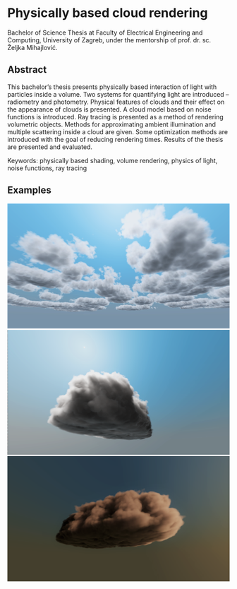 # Physically based cloud rendering
Bachelor of Science Thesis at Faculty of Electrical Engineering and Computing, University of Zagreb, under the mentorship of prof. dr. sc. Željka Mihajlović.

## Abstract
This bachelor’s thesis presents physically based interaction of light with particles inside a volume. Two systems for quantifying light are introduced – radiometry and photometry. Physical features of clouds and their effect on the appearance of clouds is presented. A cloud model based on noise functions is introduced. Ray tracing is presented as a method of rendering volumetric objects. Methods for approximating ambient illumination and multiple scattering inside a cloud are given. Some optimization methods are introduced with the goal of reducing rendering times. Results of the thesis are presented and evaluated. 

Keywords: physically based shading, volume rendering, physics of light, noise functions, ray tracing

## Examples
![stratocumulus](/paper-images/readme/stratocumulus_cropped.png)
![cumulus](/paper-images/readme/c_multiple_ambient_cropped.png)
![sunset](/paper-images/readme/sunset_cropped.png)

